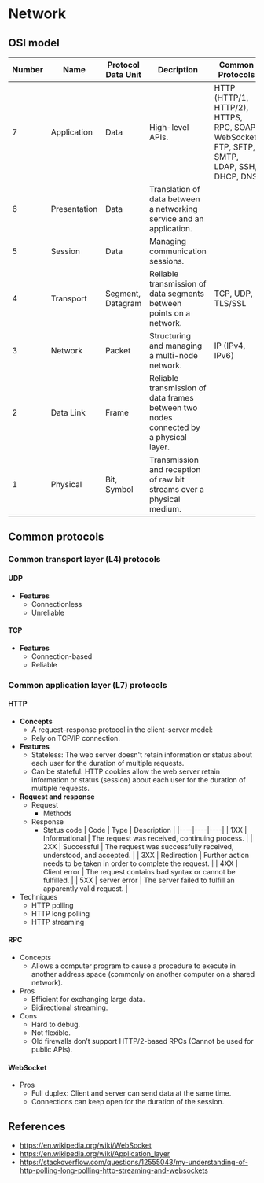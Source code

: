# Network

## OSI model
| Number | Name | Protocol Data Unit | Decription | Common Protocols |
|----|----|----|----|----|
| 7 | Application | Data | High-level APIs. | HTTP (HTTP/1, HTTP/2), HTTPS, RPC, SOAP, WebSocket, FTP, SFTP, SMTP, LDAP, SSH, DHCP, DNS  |
| 6 | Presentation | Data | Translation of data between a networking service and an application. | |
| 5 | Session | Data | Managing communication sessions. | |
| 4 | Transport | Segment, Datagram | Reliable transmission of data segments between points on a network. | TCP, UDP, TLS/SSL |
| 3 | Network | Packet | Structuring and managing a multi-node network. | IP (IPv4, IPv6) |
| 2 | Data Link | Frame | Reliable transmission of data frames between two nodes connected by a physical layer. | |
| 1 | Physical | Bit, Symbol | Transmission and reception of raw bit streams over a physical medium. | |

## Common protocols
### Common transport layer (L4) protocols
#### UDP
- **Features**
   - Connectionless
   - Unreliable
#### TCP
- **Features**
   - Connection-based
   - Reliable
 
### Common application layer (L7) protocols
#### HTTP
- **Concepts**
   - A request–response protocol in the client–server model:
   - Rely on TCP/IP connection.
- **Features**
   - Stateless: The web server doesn't retain information or status about each user for the duration of multiple requests.
   - Can be stateful: HTTP cookies allow the web server retain information or status (session) about each user for the duration of multiple requests.
- **Request and response**
   - Request
      - Methods
   - Response
      - Status code
        | Code | Type | Description |
        |----|----|----|
        | 1XX | Informational | The request was received, continuing process. |
        | 2XX | Successful | The request was successfully received, understood, and accepted. |
        | 3XX | Redirection | Further action needs to be taken in order to complete the request. |
        | 4XX | Client error | The request contains bad syntax or cannot be fulfilled. |
        | 5XX | server error | The server failed to fulfill an apparently valid request. |
- Techniques
   - HTTP polling
   - HTTP long polling
   - HTTP streaming

#### RPC
- Concepts
   - Allows a computer program to cause a procedure to execute in another address space (commonly on another computer on a shared network).
- Pros
   - Efficient for exchanging large data.
   - Bidirectional streaming.
- Cons
   - Hard to debug.
   - Not flexible.
   - Old firewalls don’t support HTTP/2-based RPCs (Cannot be used for public APIs).

#### WebSocket
- Pros
   - Full duplex: Client and server can send data at the same time.
   - Connections can keep open for the duration of the session.

## References
- https://en.wikipedia.org/wiki/WebSocket
- https://en.wikipedia.org/wiki/Application_layer
- https://stackoverflow.com/questions/12555043/my-understanding-of-http-polling-long-polling-http-streaming-and-websockets

